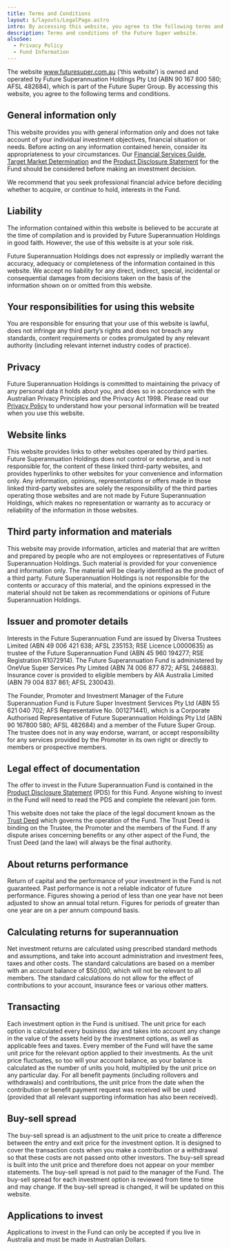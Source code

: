 ```yaml
---
title: Terms and Conditions
layout: $/layouts/LegalPage.astro
intro: By accessing this website, you agree to the following terms and conditions.
description: Terms and conditions of the Future Super website.
alsoSee:
  - Privacy Policy
  - Fund Information
---
```

The website www.futuresuper.com.au (‘this website’) is owned and operated by Future Superannuation Holdings Pty Ltd (ABN 90 167 800 580; AFSL 482684), which is part of the Future Super Group. By accessing this website, you agree to the following terms and conditions.

## General information only

This website provides you with general information only and does not take account of your individual investment objectives, financial situation or needs. Before acting on any information contained herein, consider its appropriateness to your circumstances. Our [Financial Services Guide](https://www.futuresuper.com.au/fsg), [Target Market Determination](https://content.myfuturesuper.com.au/forms-docs/FS_AccumTMD_05102021.pdf) and the [Product Disclosure Statement](https://www.futuresuper.com.au/pds) for the Fund should be considered before making an investment decision.

We recommend that you seek professional financial advice before deciding whether to acquire, or continue to hold, interests in the Fund.

## Liability

The information contained within this website is believed to be accurate at the time of compilation and is provided by Future Superannuation Holdings in good faith. However, the use of this website is at your sole risk.

Future Superannuation Holdings does not expressly or impliedly warrant the accuracy, adequacy or completeness of the information contained in this website. We accept no liability for any direct, indirect, special, incidental or consequential damages from decisions taken on the basis of the information shown on or omitted from this website.

## Your responsibilities for using this website

You are responsible for ensuring that your use of this website is lawful, does not infringe any third party’s rights and does not breach any standards, content requirements or codes promulgated by any relevant authority (including relevant internet industry codes of practice).

## Privacy

Future Superannuation Holdings is committed to maintaining the privacy of any personal data it holds about you, and does so in accordance with the Australian Privacy Principles and the Privacy Act 1998. Please read our [Privacy Policy](https://www.myfuturesuper.com.au/privacy-policy/) to understand how your personal information will be treated when you use this website.

## Website links

This website provides links to other websites operated by third parties. Future Superannuation Holdings does not control or endorse, and is not responsible for, the content of these linked third-party websites, and provides hyperlinks to other websites for your convenience and information only. Any information, opinions, representations or offers made in those linked third-party websites are solely the responsibility of the third parties operating those websites and are not made by Future Superannuation Holdings, which makes no representation or warranty as to accuracy or reliability of the information in those websites.

## Third party information and materials

This website may provide information, articles and material that are written and prepared by people who are not employees or representatives of Future Superannuation Holdings. Such material is provided for your convenience and information only. The material will be clearly identified as the product of a third party. Future Superannuation Holdings is not responsible for the contents or accuracy of this material, and the opinions expressed in the material should not be taken as recommendations or opinions of Future Superannuation Holdings.

## Issuer and promoter details

Interests in the Future Superannuation Fund are issued by Diversa Trustees Limited (ABN 49 006 421 638; AFSL 235153; RSE Licence L0000635) as trustee of the Future Superannuation Fund (ABN 45 960 194277; RSE Registration R1072914). The Future Superannuation Fund is administered by OneVue Super Services Pty Limited (ABN 74 006 877 872; AFSL 246883). Insurance cover is provided to eligible members by AIA Australia Limited (ABN 79 004 837 861; AFSL 230043).

The Founder, Promoter and Investment Manager of the Future Superannuation Fund is Future Super Investment Services Pty Ltd (ABN 55 621 040 702; AFS Representative No. 001271441), which is a Corporate Authorised Representative of Future Superannuation Holdings Pty Ltd (ABN 90 167800 580; AFSL 482684) and a member of the Future Super Group. The trustee does not in any way endorse, warrant, or accept responsibility for any services provided by the Promoter in its own right or directly to members or prospective members.

## Legal effect of documentation

The offer to invest in the Future Superannuation Fund is contained in the [Product Disclosure Statement](https://www.futuresuper.com.au/pds) (PDS) for this Fund. Anyone wishing to invest in the Fund will need to read the PDS and complete the relevant join form.

This website does not take the place of the legal document known as the [Trust Deed](https://diversa.com.au/trustee/future-super) which governs the operation of the Fund. The Trust Deed is binding on the Trustee, the Promoter and the members of the Fund. If any dispute arises concerning benefits or any other aspect of the Fund, the Trust Deed (and the law) will always be the final authority.

## About returns performance

Return of capital and the performance of your investment in the Fund is not guaranteed. Past performance is not a reliable indicator of future performance. Figures showing a period of less than one year have not been adjusted to show an annual total return. Figures for periods of greater than one year are on a per annum compound basis.

## Calculating returns for superannuation

Net investment returns are calculated using prescribed standard methods and assumptions, and take into account administration and investment fees, taxes and other costs. The standard calculations are based on a member with an account balance of $50,000, which will not be relevant to all members. The standard calculations do not allow for the effect of contributions to your account, insurance fees or various other matters.

## Transacting

Each investment option in the Fund is unitised. The unit price for each option is calculated every business day and takes into account any change in the value of the assets held by the investment options, as well as applicable fees and taxes. Every member of the Fund will have the same unit price for the relevant option applied to their investments. As the unit price fluctuates, so too will your account balance, as your balance is calculated as the number of units you hold, multiplied by the unit price on any particular day. For all benefit payments (including rollovers and withdrawals) and contributions, the unit price from the date when the contribution or benefit payment request was received will be used (provided that all relevant supporting information has also been received).

## Buy-sell spread

The buy-sell spread is an adjustment to the unit price to create a difference between the entry and exit price for the investment option. It is designed to cover the transaction costs when you make a contribution or a withdrawal so that these costs are not passed onto other investors. The buy-sell spread is built into the unit price and therefore does not appear on your member statements. The buy-sell spread is not paid to the manager of the Fund. The buy-sell spread for each investment option is reviewed from time to time and may change. If the buy-sell spread is changed, it will be updated on this website.

## Applications to invest

Applications to invest in the Fund can only be accepted if you live in Australia and must be made in Australian Dollars.